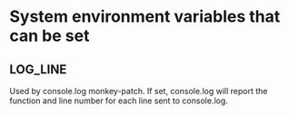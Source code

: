 # System environment variables that can be set

## LOG_LINE

Used by console.log monkey-patch. If set, console.log will report the function
and line number for each line sent to console.log.
